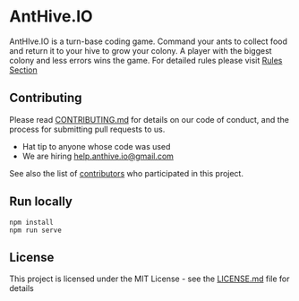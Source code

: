 # AntHive.IO

AntHIve.IO is a turn-base coding game. Command your ants to collect food and return it to your hive to grow your colony. A player with the biggest colony and less errors wins the game. For detailed rules please visit [Rules Section ](https://anthive.io/rules/)

## Contributing

Please read [CONTRIBUTING.md](CONTRIBUTING.md) for details on our code of conduct, and the process for submitting pull requests to us.

* Hat tip to anyone whose code was used
* We are hiring help.anthive.io@gmail.com

See also the list of [contributors](https://github.com/anthive/io/contributors) who participated in this project.

## Run locally
```
npm install
npm run serve
```

## License

This project is licensed under the MIT License - see the [LICENSE.md](LICENSE.md) file for details
